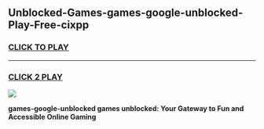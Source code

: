 
## Unblocked-Games-games-google-unblocked-Play-Free-cixpp
<h3>
<a href="https://premium76.site?title=games-google-unblocked&ref=22A">CLICK TO PLAY</a></h3>
<hr>

<h3>
<a href="https://premium76.site?title=games-google-unblocked&ref=22A">CLICK 2 PLAY</a>
  
</h3>

<a href="https://premium76.site?title=games-google-unblocked&ref=22A"><img src="https://clearcache.store/games.png"></a>


**games-google-unblocked games unblocked: Your Gateway to Fun and Accessible Online Gaming**
